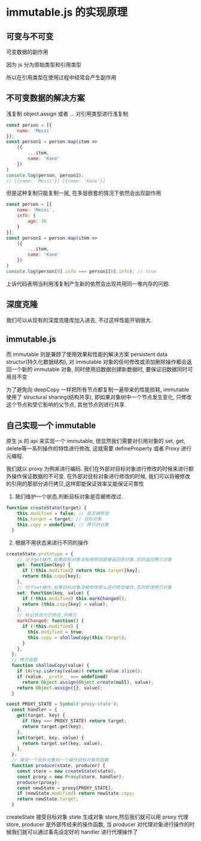 # immutable.js 的实现原理

## 可变与不可变

可变数据的副作用

因为 js 分为原始类型和引用类型

所以在引用类型在使用过程中经常会产生副作用

## 不可变数据的解决方案

浅复制 object.assign 或者 ... 对引用类型进行浅复制

``` js
const person = [{
    name: 'Messi'
}];
const person1 = person.map(item =>
    ({
        ...item,
        name: 'Kane'
    })
)
console.log(person, person1);
// [{name: 'Messi'}] [{name: 'Kane'}]
```

但是这种复制只能复制一层, 在多层嵌套的情况下依然会出现副作用

``` js
const person = [{
    name: 'Messi',
    info: {
        age: 30
    }
}];
const person1 = person.map(item =>
    ({
        ...item,
        name: 'Kane'
    })
)
console.log(person[0].info === person1[0].info); // true
```

上诉代码表明当利用浅复制产生新的依然会出现共用同一堆内存的问题.

## 深度克隆

  我们可以从现有的深度克隆库加入进去, 不过这样性能开销很大.

## immutable.js

  而 immutable 则是兼顾了使用效果和性能的解决方案
  persistent data structur(持久化数据结构), 对 immutable 对象的任何修改或添加删除操作都会返回一个新的 immutable 对象, 同时使用旧数据创建新数据时, 要保证旧数据同时可用且不变

为了避免向 deepCopy 一样把所有节点都复制一遍带来的性能损耗, immutable 使用了 structural sharing(结构共享), 即如果对象树中一个节点发生变化, 只修改这个节点和受它影响的父节点, 其他节点则进行共享.

## 自己实现一个 immutable

  原生 js 的 api 来实现一个 immutable, 很显然我们需要对引用对象的 set, get, delete等一系列操作的特性进行修改, 这就需要 defineProperty 或者 Proxy 进行元编程.

  我们就以 proxy 为例来进行编码. 我们在外部对目标对象进行修改的时候来进行额外操作保证数据的不可变.
  在外部对目标对象进行修改的时候, 我们可以将被修改的引用的那部分进行拷贝,这样即能保证效率又能保证可靠性

  1. 我们维护一个状态,判断目标对象是否被修改过.

```js
function createState(target) {
    this.modified = false; // 是否被修改
    this.target = target; // 目标对象
    this.copy = undefined; // 拷贝的对象
  }

```

2. 根据不用状态来进行不同的操作

```js
createState.prototype = {
    // 对于get操作,如果目标对象没有被修改直接返回原对象,否则返回拷贝对象
    get: function(key) {
      if (!this.modified) return this.target[key];
      return this.copy[key];
    },
    // 对于set操作,如果目标对象没被修改那么进行修改操作,否则修改拷贝对象
    set: function(key, value) {
      if (!this.modified) this.markChanged();
      return (this.copy[key] = value);
    },
    // 标记状态为已修改,并拷贝
    markChanged: function() {
      if (!this.modified) {
        this.modified = true;
        this.copy = shallowCopy(this.target);
      }
    },
  };
  // 拷贝函数
  function shallowCopy(value) {
    if (Array.isArray(value)) return value.slice();
    if (value.__proto__ === undefined)
      return Object.assign(Object.create(null), value);
    return Object.assign({}, value);
  }
```

```js
const PROXY_STATE = Symbol('proxy-state');
  const handler = {
    get(target, key) {
      if (key === PROXY_STATE) return target;
      return target.get(key);
    },
    set(target, key, value) {
      return target.set(key, value);
    },
  };
  // 接受一个目标对象和一个操作目标对象的函数
  function produce(state, producer) {
    const store = new createState(state);
    const proxy = new Proxy(store, handler);
    producer(proxy);
    const newState = proxy[PROXY_STATE];
    if (newState.modified) return newState.copy;
    return newState.target;
  }
```

createState 接受目标对象 state 生成对象 store,然后我们就可以用 proxy 代理 store, producer 是外部传经来的操作函数, 当 producer 对代理对象进行操作的时候我们就可以通过事先设定好的 handler 进行代理操作了







